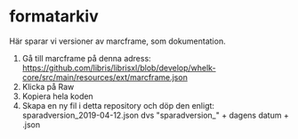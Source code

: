 # formatarkiv

Här sparar vi versioner av marcframe, som dokumentation. 

1. Gå till marcframe på denna adress: https://github.com/libris/librisxl/blob/develop/whelk-core/src/main/resources/ext/marcframe.json
2. Klicka på Raw
3. Kopiera hela koden
4. Skapa en ny fil i detta repository och döp den enligt:
sparadversion_2019-04-12.json
dvs "sparadversion_" + dagens datum + .json
